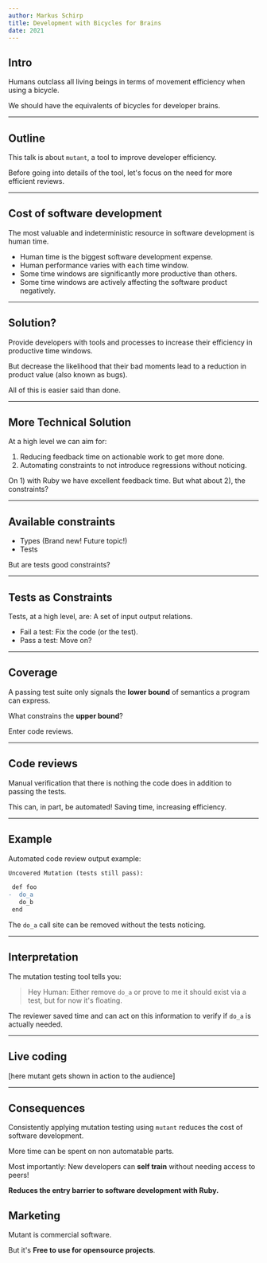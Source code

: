```yaml
---
author: Markus Schirp
title: Development with Bicycles for Brains
date: 2021
---
```


## Intro

Humans outclass all living beings in terms of movement efficiency when using a bicycle.

We should have the equivalents of bicycles for developer brains.

---

## Outline

This talk is about `mutant`, a tool to improve developer efficiency.

Before going into details of the tool, let's focus on the need for more
efficient reviews.

---

## Cost of software development

The most valuable and indeterministic resource in software development is human time.

* Human time is the biggest software development expense.
* Human performance varies with each time window.
* Some time windows are significantly more productive than others.
* Some time windows are actively affecting the software product negatively.

---

## Solution?

Provide developers with tools and processes to increase their
efficiency in productive time windows.

But decrease the likelihood that their bad moments lead to a reduction in
product value (also known as bugs).

All of this is easier said than done.

---

## More Technical Solution

At a high level we can aim for:

1) Reducing feedback time on actionable work to get more done.
2) Automating constraints to not introduce regressions without noticing.

On 1) with Ruby we have excellent feedback time. But what about 2), the constraints?

---

## Available constraints

* Types (Brand new! Future topic!)
* Tests

But are tests good constraints?

---

## Tests as Constraints

Tests, at a high level, are: A set of input output relations.

* Fail a test: Fix the code (or the test).
* Pass a test: Move on?

---

## Coverage

A passing test suite only signals the **lower bound** of
semantics a program can express.

What constrains the **upper bound**?

Enter code reviews.

---

## Code reviews

Manual verification that there is nothing the code does in addition to
passing the tests.

This can, in part, be automated! Saving time, increasing efficiency.

---

## Example

Automated code review output example:

```diff
Uncovered Mutation (tests still pass):

 def foo
-  do_a
   do_b
 end
```

The `do_a` call site can be removed without the tests noticing.

---

## Interpretation

The mutation testing tool tells you:

> Hey Human: Either remove `do_a` or prove to me it should exist
> via a test, but for now it's floating.

The reviewer saved time and can act on this information to
verify if `do_a` is actually needed.

---

## Live coding

[here mutant gets shown in action to the audience]

---

## Consequences

Consistently applying mutation testing using `mutant` reduces the cost of software development.

More time can be spent on non automatable parts.

Most importantly: New developers can **self train** without needing access to peers!

**Reduces the entry barrier to software development with Ruby.**

## Marketing

Mutant is commercial software.

But it's **Free to use for opensource projects**.
